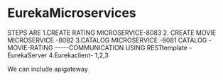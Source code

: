 # EurekaMicroservices

STEPS ARE
1.CREATE RATING MICROSERVICE-8083
2. CREATE MOVIE MICROSERVICE -8082
3.CATALOG MICROSERVICE -8081
CATALOG -MOVIE-RATING -----COMMUNICATION USING RESTtemplate -EurekaServer
4.Eurekaclient- 1,2,3 

We can include apigateway
